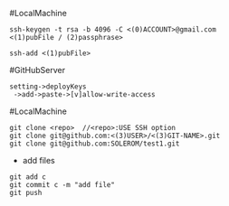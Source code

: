 #LocalMachine

```
ssh-keygen -t rsa -b 4096 -C <(0)ACCOUNT>@gmail.com
<(1)pubFile / (2)passphrase>

ssh-add <(1)pubFile>
```

#GitHubServer

```
setting->deployKeys
 ->add->paste->[v]allow-write-access
```

#LocalMachine

```
git clone <repo>  //<repo>:USE SSH option
git clone git@github.com:<(3)USER>/<(3)GIT-NAME>.git
git clone git@github.com:SOLEROM/test1.git
```


* add files

```
git add c
git commit c -m "add file"
git push
```


